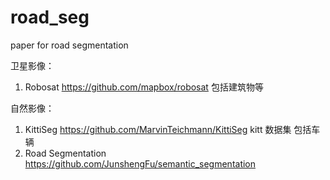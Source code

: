 # road_seg
paper for road segmentation

卫星影像：
1. Robosat  https://github.com/mapbox/robosat  包括建筑物等

自然影像：
1. KittiSeg https://github.com/MarvinTeichmann/KittiSeg   kitt 数据集 包括车辆
2. Road Segmentation https://github.com/JunshengFu/semantic_segmentation 
